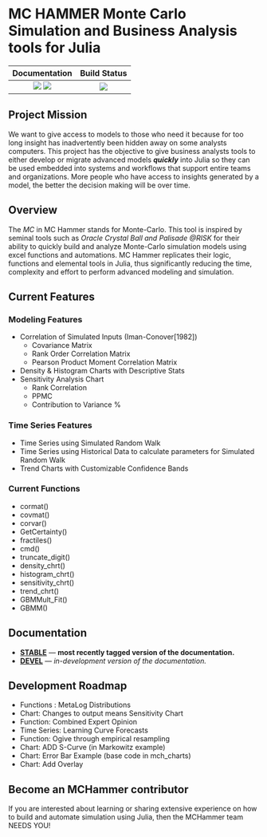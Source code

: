 # MC HAMMER Monte Carlo Simulation and Business Analysis tools for Julia

| **Documentation**                                                               | **Build Status**                                                                                |
|:-------------------------------------------------------------------------------:|:-----------------------------------------------------------------------------------------------:|
| [![][docs-stable-img]][docs-stable-url] [![][docs-dev-img]][docs-dev-url] | [![][travis-img]][travis-url] |

## Project Mission

We want to give access to models to those who need it because for too long insight has inadvertently been hidden away on some analysts computers. This project has the objective to give business analysts tools to either develop or migrate advanced models ***quickly*** into Julia so they can be used embedded into systems and workflows that support entire teams and organizations. More people who have access to insights generated by a model, the better the decision making will be over time.

## Overview

The *MC* in MC Hammer stands for Monte-Carlo. This tool is inspired by seminal tools such as *Oracle Crystal Ball and Palisade @RISK* for their ability to quickly build and analyze Monte-Carlo simulation models using excel functions and automations. MC Hammer replicates their logic, functions and elemental tools in Julia, thus significantly reducing the time, complexity and effort to perform advanced modeling and simulation.

## Current Features

### Modeling Features
*	Correlation of Simulated Inputs (Iman-Conover[1982])
	*	Covariance Matrix
	*	Rank Order Correlation Matrix
	*	Pearson Product Moment Correlation Matrix
*	Density & Histogram Charts with Descriptive Stats
*	Sensitivity Analysis Chart
	*	Rank Correlation
	*	PPMC
	*	Contribution to Variance %

### Time Series Features
*	Time Series using Simulated Random Walk
*	Time Series using Historical Data to calculate parameters for Simulated Random Walk
*	Trend Charts with Customizable Confidence Bands


### Current Functions
* cormat()
* covmat()
* corvar()
* GetCertainty()
* fractiles()
* cmd()
* truncate_digit()
* density_chrt()
* histogram_chrt()
* sensitivity_chrt()
* trend_chrt()
* GBMMult_Fit()
* GBMM()

## Documentation

- [**STABLE**][docs-stable-url] &mdash; **most recently tagged version of the documentation.**
- [**DEVEL**][docs-dev-url] &mdash; *in-development version of the documentation.*

## Development Roadmap
* Functions : MetaLog Distributions
* Chart: Changes to output means Sensitivity Chart
* Function: Combined Expert Opinion
* Time Series: Learning Curve Forecasts
* Function: Ogive through empirical resampling
* Chart: ADD S-Curve (in Markowitz example)
* Chart: Error Bar Example (base code in mch_charts)
* Chart: Add Overlay

## Become an MCHammer contributor
If you are interested about learning or sharing extensive experience on how to build and automate simulation using Julia, then the MCHammer team NEEDS YOU!


[docs-dev-img]: https://img.shields.io/badge/docs-dev-blue.svg
[docs-dev-url]: https://etorkia.github.io/MCHammer.jl/dev/

[docs-stable-img]: https://img.shields.io/badge/docs-stable-blue.svg
[docs-stable-url]: https://etorkia.github.io/MCHammer.jl/dev/

[travis-img]: https://travis-ci.com/etorkia/MCHammer.jl.svg?branch=master
[travis-url]: https://travis-ci.com/etorkia/MCHammer.jl

